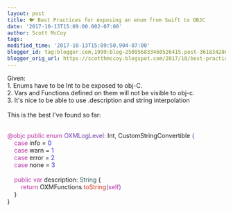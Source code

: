 ```yaml
---
layout: post
title: 🐦 Best Practices for exposing an enum from Swift to OBJC
date: '2017-10-13T15:09:00.002-07:00'
author: Scott McCoy
tags: 
modified_time: '2017-10-13T15:09:50.904-07:00'
blogger_id: tag:blogger.com,1999:blog-250956833460526415.post-3618342861431172512
blogger_orig_url: https://scotthmccoy.blogspot.com/2017/10/best-practices-for-exposing-enum-from.html
---
```


Given:<br />1. Enums have to be Int to be exposed to obj-C.<br />2. Vars and Functions defined on them will not be visible to obj-c.<br />3. It's nice to be able to use .description and string interpolation<br /><br />This is the best I've found so far:<br /><br /><div class="p1"><span class="s1">@objc</span><span class="s2"> </span><span class="s1">public</span><span class="s2"> </span><span class="s1">enum</span><span class="s2"> OXMLogLevel: </span>Int<span class="s2">, </span>CustomStringConvertible<span class="s2"> {</span></div><div class="p2"><span class="Apple-converted-space">&nbsp; &nbsp; </span><span class="s1">case</span> info = <span class="s3">0</span></div><div class="p2"><span class="Apple-converted-space">&nbsp; &nbsp; </span><span class="s1">case</span> warn = <span class="s3">1</span></div><div class="p2"><span class="Apple-converted-space">&nbsp; &nbsp; </span><span class="s1">case</span> error = <span class="s3">2</span></div><div class="p2"><span class="Apple-converted-space">&nbsp; &nbsp; </span><span class="s1">case</span> none = <span class="s3">3</span></div><div class="p3"><span class="Apple-converted-space">&nbsp;&nbsp; &nbsp;</span></div><div class="p2"><span class="Apple-converted-space">&nbsp; &nbsp; </span><span class="s1">public</span> <span class="s1">var</span> description: <span class="s4">String</span> {</div><div class="p4"><span class="s2"><span class="Apple-converted-space">&nbsp; &nbsp; &nbsp; &nbsp; </span></span><span class="s1">return</span><span class="s2"> </span>OXMFunctions<span class="s2">.</span><span class="s5">toString</span><span class="s2">(</span><span class="s1">self</span><span class="s2">)</span></div><div class="p2"><span class="Apple-converted-space">&nbsp; &nbsp; </span>}</div><div class="p1">    <style type="text/css">p.p1 {margin: 0.0px 0.0px 0.0px 0.0px; font: 11.0px Menlo; color: #703daa; background-color: #ffffff} p.p2 {margin: 0.0px 0.0px 0.0px 0.0px; font: 11.0px Menlo; color: #000000; background-color: #ffffff} p.p3 {margin: 0.0px 0.0px 0.0px 0.0px; font: 11.0px Menlo; color: #000000; background-color: #ffffff; min-height: 13.0px} p.p4 {margin: 0.0px 0.0px 0.0px 0.0px; font: 11.0px Menlo; color: #4f8187; background-color: #ffffff} span.s1 {color: #ba2da2} span.s2 {color: #000000} span.s3 {color: #272ad8} span.s4 {color: #703daa} span.s5 {color: #31595d} </style>           </div><div class="p2">}</div><style type="text/css">p.p1 {margin: 0.0px 0.0px 0.0px 0.0px; font: 11.0px Menlo; color: #000000; background-color: #ffffff} p.p2 {margin: 0.0px 0.0px 0.0px 0.0px; font: 11.0px Menlo; color: #000000; background-color: #ffffff; min-height: 13.0px} span.s1 {color: #ba2da2} span.s2 {color: #703daa} span.s3 {color: #272ad8} span.s4 {color: #31595d} span.s5 {color: #d12f1b} </style>
